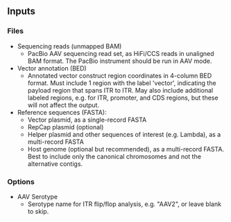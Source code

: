 ## Inputs

### Files

- Sequencing reads (unmapped BAM)
  - PacBio AAV sequencing read set, as HiFi/CCS reads in unaligned BAM format. The
    PacBio instrument should be run in AAV mode.
- Vector annotation (BED)
  - Annotated vector construct region coordinates in 4-column BED format. Must include 1
    region with the label 'vector', indicating the payload region that spans ITR to ITR.
    May also include additional labeled regions, e.g.  for ITR, promoter, and CDS
    regions, but these will not affect the output.
- Reference sequences (FASTA):
    - Vector plasmid, as a single-record FASTA
    - RepCap plasmid (optional)
    - Helper plasmid and other sequences of interest (e.g. Lambda), as a multi-record FASTA
    - Host genome (optional but recommended), as a multi-record FASTA. Best to include
      only the canonical chromosomes and not the alternative contigs.

### Options

- AAV Serotype
  - Serotype name for ITR flip/flop analysis, e.g. "AAV2", or leave blank to skip.
